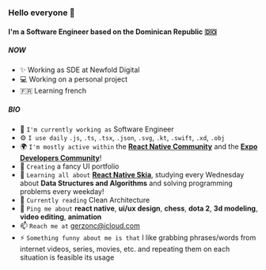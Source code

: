 ### Hello everyone 🦦

#### I'm a Software Engineer based on the Dominican Republic 🇩🇴

##### NOW

- ✨ Working as SDE at Newfold Digital
- 💻 Working on a personal project
- 🇫🇷 Learning french

##### BIO

- 🏢 `I'm currently working as` Software Engineer
- ⚙️ `I use daily` `.js`, `.ts`, `.tsx`, `.json`, `.svg`, `.kt`, `.swift`, `.xd`, `.obj`
- 🌍 `I'm mostly active within` the [**React Native Community**](https://twitter.com/i/communities/1509407040095068166) and the [**Expo Developers Community**](https://discord.gg/m7mMbsX6)!
- 🚧 `Creating` a fancy UI portfolio 
- 🌱 `Learning all about` [**React Native Skia**](https://shopify.github.io/react-native-skia/), studying every Wednesday about **Data Structures and Algorithms** and solving programming problems every weekday!
- 📖 `Currently reading` Clean Architecture
- 💬 `Ping me about` **react native**, **ui/ux design**, **chess**, **dota 2**, **3d modeling**, **video editing**, **animation**
- 📫 `Reach me at` [gerzonc@icloud.com](mailto:gerzonc@icloud.com?subject=Let%27s%20talk)
- ⚡️ `Something funny about me is that` I like grabbing phrases/words from internet videos, series, movies, etc. and repeating them on each situation is feasible its usage
